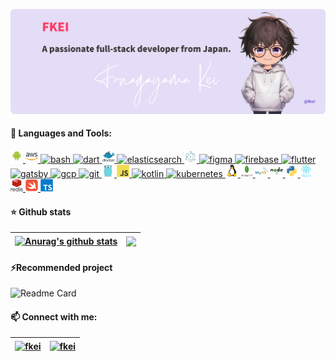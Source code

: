 ![](assets/hero.png)

<h4 align="left">🌱 Languages and Tools:</h4>
<p align="left"> <a href="https://developer.android.com" target="_blank"> <img
      src="https://raw.githubusercontent.com/devicons/devicon/master/icons/android/android-original-wordmark.svg"
      alt="android" width="20" height="20" /> </a> <a href="https://aws.amazon.com" target="_blank"> <img
      src="https://raw.githubusercontent.com/devicons/devicon/master/icons/amazonwebservices/amazonwebservices-original-wordmark.svg"
      alt="aws" width="20" height="20" /> </a> <a href="https://www.gnu.org/software/bash/" target="_blank"> <img
      src="https://www.vectorlogo.zone/logos/gnu_bash/gnu_bash-icon.svg" alt="bash" width="20" height="20" /> </a> <a
    href="https://dart.dev" target="_blank"> <img src="https://www.vectorlogo.zone/logos/dartlang/dartlang-icon.svg"
      alt="dart" width="20" height="20" /> </a> <a href="https://www.docker.com/" target="_blank"> <img
      src="https://raw.githubusercontent.com/devicons/devicon/master/icons/docker/docker-original-wordmark.svg"
      alt="docker" width="20" height="20" /> </a> <a href="https://www.elastic.co" target="_blank"> <img
      src="https://www.vectorlogo.zone/logos/elastic/elastic-icon.svg" alt="elasticsearch" width="20" height="20" />
  </a> <a href="https://www.electronjs.org" target="_blank"> <img
      src="https://raw.githubusercontent.com/devicons/devicon/master/icons/electron/electron-original.svg"
      alt="electron" width="20" height="20" /> </a> <a href="https://www.figma.com/" target="_blank"> <img
      src="https://www.vectorlogo.zone/logos/figma/figma-icon.svg" alt="figma" width="20" height="20" /> </a> <a
    href="https://firebase.google.com/" target="_blank"> <img
      src="https://www.vectorlogo.zone/logos/firebase/firebase-icon.svg" alt="firebase" width="20" height="20" /> </a>
  </a> <a href="https://flutter.dev" target="_blank"> <img
      src="https://www.vectorlogo.zone/logos/flutterio/flutterio-icon.svg" alt="flutter" width="20" height="20" /> </a>
  <a href="https://www.gatsbyjs.com/" target="_blank"> <img
      src="https://www.vectorlogo.zone/logos/gatsbyjs/gatsbyjs-icon.svg" alt="gatsby" width="20" height="20" /> </a> <a
    href="https://cloud.google.com" target="_blank"> <img
      src="https://www.vectorlogo.zone/logos/google_cloud/google_cloud-icon.svg" alt="gcp" width="20" height="20" />
  </a> <a href="https://git-scm.com/" target="_blank"> <img
      src="https://www.vectorlogo.zone/logos/git-scm/git-scm-icon.svg" alt="git" width="20" height="20" /> </a> <a
    href="https://golang.org" target="_blank"> <img
      src="https://raw.githubusercontent.com/devicons/devicon/master/icons/go/go-original.svg" alt="go" width="20"
      height="20" /> </a> <a href="https://developer.mozilla.org/en-US/docs/Web/JavaScript" target="_blank"> <img
      src="https://raw.githubusercontent.com/devicons/devicon/master/icons/javascript/javascript-original.svg"
      alt="javascript" width="20" height="20" /> </a> <a href="https://kotlinlang.org" target="_blank"> <img
      src="https://www.vectorlogo.zone/logos/kotlinlang/kotlinlang-icon.svg" alt="kotlin" width="20" height="20" /> </a>
  <a href="https://kubernetes.io" target="_blank"> <img
      src="https://www.vectorlogo.zone/logos/kubernetes/kubernetes-icon.svg" alt="kubernetes" width="20" height="20" />
  </a> <a href="https://www.linux.org/" target="_blank"> <img
      src="https://raw.githubusercontent.com/devicons/devicon/master/icons/linux/linux-original.svg" alt="linux"
      width="20" height="20" /> </a> <a href="https://www.mongodb.com/" target="_blank"> <img
      src="https://raw.githubusercontent.com/devicons/devicon/master/icons/mongodb/mongodb-original-wordmark.svg"
      alt="mongodb" width="20" height="20" /> </a> <a href="https://www.mysql.com/" target="_blank"> <img
      src="https://raw.githubusercontent.com/devicons/devicon/master/icons/mysql/mysql-original-wordmark.svg"
      alt="mysql" width="20" height="20" /> </a> <a href="https://nodejs.org" target="_blank"> <img
      src="https://raw.githubusercontent.com/devicons/devicon/master/icons/nodejs/nodejs-original-wordmark.svg"
      alt="nodejs" width="20" height="20" /> </a> <a href="https://www.python.org" target="_blank"> <img
      src="https://raw.githubusercontent.com/devicons/devicon/master/icons/python/python-original.svg" alt="python"
      width="20" height="20" /> </a> <a href="https://reactjs.org/" target="_blank"> <img
      src="https://raw.githubusercontent.com/devicons/devicon/master/icons/react/react-original-wordmark.svg"
      alt="react" width="20" height="20" /> </a> <a href="https://redis.io" target="_blank"> <img
      src="https://raw.githubusercontent.com/devicons/devicon/master/icons/redis/redis-original-wordmark.svg"
      alt="redis" width="20" height="20" /> </a> <a href="https://developer.apple.com/swift/" target="_blank"> <img
      src="https://raw.githubusercontent.com/devicons/devicon/master/icons/swift/swift-original.svg" alt="swift"
      width="20" height="20" /> </a> <a href="https://www.typescriptlang.org/" target="_blank"> <img
      src="https://raw.githubusercontent.com/devicons/devicon/master/icons/typescript/typescript-original.svg"
      alt="typescript" width="20" height="20" /> </a></p>


<h4 align="left">⭐️ Github stats</h4>

| <a href="https://github.com/anuraghazra/github-readme-stats"><img align="center" src="https://github-readme-stats.vercel.app/api?username=fkei&show_icons=true&include_all_commits=true&theme=buefy&hide_border=true" alt="Anurag's github stats" /></a> | <a href="https://github.com/anuraghazra/github-readme-stats"><img align="center" src="https://github-readme-stats.vercel.app/api/top-langs/?username=fkei&layout=compact&theme=buefy&hide_border=true&hide=html,css" /></a> |
| ------------- | ------------- |

<h4 align="left">⚡Recommended project</h4>

![Readme Card](https://github-readme-stats.vercel.app/api/pin/?username=cam-inc&repo=viron&title_color=7957D5&icon_color=FF3860&text_color=363636&bg_color=FFFFFF)

<h4>📫 Connect with me:</h4>

| <a href="https://twitter.com/fkei" target="blank"><img align="center" src="https://cdn.jsdelivr.net/npm/simple-icons@14.0.0/icons/x.svg" alt="fkei" height="30" width="20" /></a> | <a href="https://linktr.ee/fkei" target="blank"><img align="center" src="https://cdn.jsdelivr.net/npm/simple-icons@14.0.0/icons/linktree.svg" alt="fkei" height="30" width="20" /></a> |
| ------------- | ------------- |

